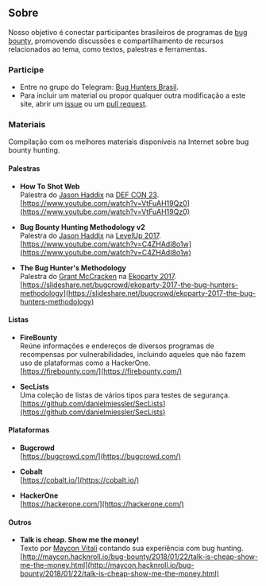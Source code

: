 ## Sobre

Nosso objetivo é conectar participantes brasileiros de programas de [bug bounty](https://en.wikipedia.org/wiki/Bug_bounty_program), promovendo discussões e compartilhamento de recursos relacionados ao tema, como textos, palestras e ferramentas.

### Participe

- Entre no grupo do Telegram: [Bug Hunters Brasil](https://t.me/joinchat/B2pR7grZ8So-QCM0INAlbg).
- Para incluir um material ou propor qualquer outra modificação a este site, abrir um [issue](https://github.com/bughuntersbr/bughuntersbr/issues) ou um [pull request](https://github.com/bughuntersbr/bughuntersbr/pulls).

### Materiais

Compilação com os melhores materiais disponíveis na Internet sobre bug bounty hunting.

#### Palestras

- **How To Shot Web**  
  Palestra do [Jason Haddix](https://jasonhaddix.com/) na [DEF CON 23](https://www.defcon.org/html/defcon-23/dc-23-index.html).  
  [https://www.youtube.com/watch?v=VtFuAH19Qz0](https://www.youtube.com/watch?v=VtFuAH19Qz0)

- **Bug Bounty Hunting Methodology v2**  
  Palestra do [Jason Haddix](https://jasonhaddix.com/) na [LevelUp 2017](https://pages.bugcrowd.com/level-up-virtual-hacking-conference).  
  [https://www.youtube.com/watch?v=C4ZHAdI8o1w](https://www.youtube.com/watch?v=C4ZHAdI8o1w)

- **The Bug Hunter's Methodology**  
  Palestra do [Grant McCracken](https://twitter.com/grantmcmusic) na [Ekoparty 2017](https://www.ekoparty.org/).  
  [https://slideshare.net/bugcrowd/ekoparty-2017-the-bug-hunters-methodology](https://slideshare.net/bugcrowd/ekoparty-2017-the-bug-hunters-methodology)

#### Listas

- **FireBounty**  
  Reúne informações e endereços de diversos programas de recompensas por vulnerabilidades, incluindo aqueles que não fazem uso de plataformas como a HackerOne.  
  [https://firebounty.com/](https://firebounty.com/)

- **SecLists**  
  Uma coleção de listas de vários tipos para testes de segurança.  
  [https://github.com/danielmiessler/SecLists](https://github.com/danielmiessler/SecLists)

#### Plataformas

- **Bugcrowd**  
  [https://bugcrowd.com/](https://bugcrowd.com/)

- **Cobalt**  
  [https://cobalt.io/](https://cobalt.io/)

- **HackerOne**  
  [https://hackerone.com/](https://hackerone.com/)

#### Outros

- **Talk is cheap. Show me the money!**  
  Texto por [Maycon Vitali](http://maycon.hacknroll.io/) contando sua experiência com bug hunting.  
  [http://maycon.hacknroll.io/bug-bounty/2018/01/22/talk-is-cheap-show-me-the-money.html](http://maycon.hacknroll.io/bug-bounty/2018/01/22/talk-is-cheap-show-me-the-money.html)
